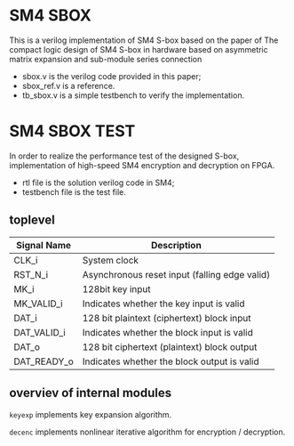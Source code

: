 # SM4 SBOX
This is a verilog implementation of SM4 S-box based on the paper of The compact logic design of SM4 S-box in hardware based on asymmetric matrix expansion and sub-module series connection

- sbox.v is the verilog code provided in this paper;
- sbox_ref.v is a reference.
- tb_sbox.v is a simple testbench to verify the implementation.


# SM4 SBOX TEST
In order to realize the performance test of the designed S-box, implementation of high-speed SM4 encryption and decryption on FPGA.

- rtl file is the solution verilog code in SM4;
- testbench file is the test file.

## toplevel

|   Signal Name   |   Description   |
| ---- | ---- |
|   CLK_i   |   System clock   |
|   RST_N_i   |   Asynchronous reset input (falling edge valid)   |
|   MK_i   |   128bit key input   |
|   MK_VALID_i   |   Indicates whether the key input is valid   |
|   DAT_i   |   128 bit plaintext (ciphertext) block input   |
|   DAT_VALID_i   |   Indicates whether the block input is valid   |
|   DAT_o   |   128 bit ciphertext (plaintext) block output   |
|   DAT_READY_o   |   Indicates whether the block output is valid   |

## overviev of internal modules

`keyexp` implements key expansion algorithm.

`decenc` implements nonlinear iterative algorithm for encryption / decryption.



